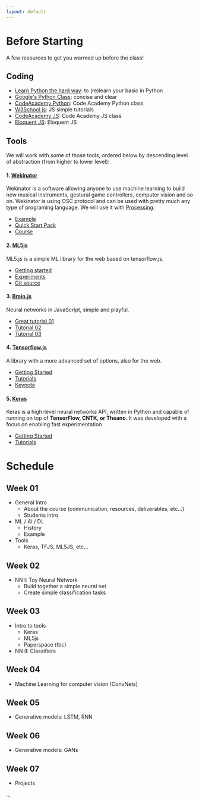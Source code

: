 ```yaml
---
layout: default
---
```


# Before Starting

A few resources to get you warmed up before the class!

## Coding

+ [Learn Python the hard way][ref-learn-python-the-hardway]: to (re)learn your basic in Python
+ [Google's Python Class][ref-google-python]: concise and clear
+ [CodeAcademy Python][ref-ca-python]: Code Academy Python class
+ [W3School js][ref-w3s-js]: JS simple tutorials
+ [CodeAcademy JS][ref-ca-js]: Code Academy JS class
+ [Eloquent JS][ref-el-js]: Eloquent JS

## Tools

We will work with some of those tools, ordered below by descending level of abstraction (from higher to lower level):

#### 1. [Wekinator](http://www.wekinator.org/) 

Wekinator is a software allowing anyone to use machine learning to build new musical instruments, gestural game controllers, computer vision and so on. Wekinator is using OSC protocol and can be used with pretty much any type of programing language. We will use it with [Processing](https://processing.org/).

* [Example](http://www.wekinator.org/examples/)
* [Quick Start Pack](http://www.wekinator.org/examples/#Quick_Start_Pack)
* [Course](https://www.kadenze.com/courses/machine-learning-for-musicians-and-artists/info)

#### 2. [ML5js](https://ml5js.org) 

ML5.js is a simple ML library for the web based on tensorflow.js. 

* [Getting started](https://ml5js.org/docs/getting-started)
* [Experiments](https://ml5js.org/en/experiments)
* [Git source](https://github.com/ml5js)


#### 3. [Brain.js](https://github.com/BrainJS/brain.js) 

Neural networks in JavaScript, simple and playful.

* [Great tutorial 01](https://scrimba.com/c/c36zkcb)
* [Tutorial 02](https://www.youtube.com/watch?v=9Hz3P1VgLz4)
* [Tutorial 03](https://www.youtube.com/watch?v=lvzekeBQsSo)


#### 4. [Tensorflow.js](https://js.tensorflow.org/)

A library with a more advanced set of options, also for the web.

* [Getting Started](https://js.tensorflow.org/#getting-started)
* [Tutorials](https://js.tensorflow.org/tutorials/)
* [Keynote](https://www.youtube.com/watch?v=YB-kfeNIPCE)


#### 5. [Keras](https://keras.io)

Keras is a high-level neural networks API, written in Python and capable of running on top of **TensorFlow, CNTK, or Theano**. It was developed with a focus on enabling fast experimentation
* [Getting Started](https://keras.io/#getting-started-30-seconds-to-keras)
* [Tutorials](https://blog.keras.io/index.html)


# Schedule

## Week 01

+ General Intro 
  + About the course (communication, resources, deliverables, etc…)
  + Students intro
+ ML / AI / DL
  + History
  + Example
+ Tools
  + Keras, TFJS, ML5JS, etc...

## Week 02

+ NN I: Toy Neural Network
  + Build together a simple neural net
  + Create simple classification tasks

## Week 03

+ Intro to tools
  + Keras
  + ML5js
  + Paperspace (tbc)
+ NN II: Classifiers

## Week 04

+ Machine Learning for computer vision (ConvNets)

## Week 05

+ Generative models: LSTM, RNN

## Week 06

+ Generative models: GANs

## Week 07

+ Projects

...


[ref-learn-python-the-hardway]: https://www.learnpythonthehardway.org
[ref-google-python]: https://developers.google.com/edu/python/ 
[ref-ca-python]: https://www.codecademy.com/learn/learn-python 
[ref-w3s-js]: https://www.w3schools.com/js/default.asp 
[ref-ca-js]: https://www.codecademy.com/learn/introduction-to-javascript 
[ref-el-js]: https://eloquentjavascript.net 